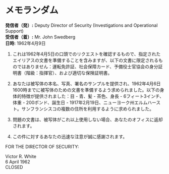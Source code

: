 # メモランダム

**発信者（発）:** Deputy Director of Security (Investigations and Operational Support)  
**受信者（着）:** Mr. John Swedberg  
**日時:** 1962年4月9日  

1. これは1962年4月5日の口頭でのリクエストを確認するもので、指定されたエイリアスの文書を準備することを含みますが、以下の文書に限定されるものではありません：運転免許証、社会保障カード、予備役士官協会の身分証明書（階級：指揮官）、および適切な保険証明書。

2. あなたは被写体の本名、写真、署名のサンプルを提供され、1962年4月6日1600時までに被写体のための文書を準備するよう求められました。以下の身体的特徴が提供されました：目 - 青、髪 - 茶色、身長 - 6フィート3インチ、体重 - 200ポンド、誕生日 - 1917年2月19日、ニューヨーク州エルムハースト。サンフランシスコの複数の住所を利用するように求められました。

3. 問題の文書は、被写体がこれ以上使用しない場合、あなたのオフィスに返却されます。

4. この件に対するあなたの迅速な注意が誠に感謝されます。

FOR THE DIRECTOR OF SECURITY:

Victor R. White  
6 April 1962  
CLOSED
